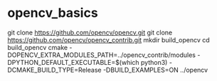 # opencv_basics
git clone https://github.com/opencv/opencv.git
git clone https://github.com/opencv/opencv_contrib.git
mkdir build_opencv
cd build_opencv
cmake -DOPENCV_EXTRA_MODULES_PATH=../opencv_contrib/modules -DPYTHON_DEFAULT_EXECUTABLE=$(which python3) -DCMAKE_BUILD_TYPE=Release -DBUILD_EXAMPLES=ON ../opencv
